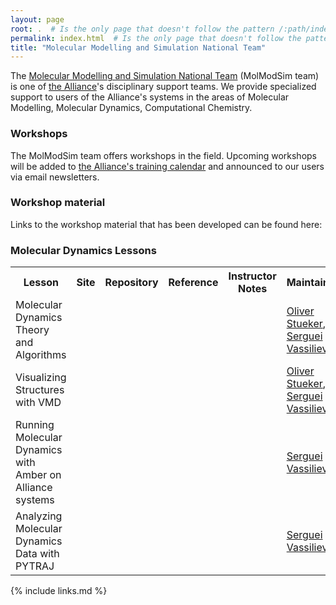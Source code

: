 ```yaml
---
layout: page
root: .  # Is the only page that doesn't follow the pattern /:path/index.html
permalink: index.html  # Is the only page that doesn't follow the pattern /:path/index.html
title: "Molecular Modelling and Simulation National Team"
---
```


The [Molecular Modelling and Simulation National Team]({{site.bst_site}}) (MolModSim team) is one of [the Alliance]({{site.alliance_site}})'s disciplinary support teams.
We provide specialized support to users of the Alliance's systems in the areas of Molecular Modelling, Molecular Dynamics, Computational Chemistry.

### Workshops

The MolModSim team offers workshops in the field. 
Upcoming workshops will be added to [the Alliance's training calendar](https://alliancecan.ca/en/services/advanced-research-computing/technical-support/training-calendar)
and announced to our users via email newsletters.

### Workshop material

Links to the workshop material that has been developed can be found here:

### Molecular Dynamics Lessons

<table class="table table-striped" style="width: 100%; max-width: 100%">
  <tr>
    <th>Lesson</th>
    <th>Site</th>
    <th>Repository</th>
    <th>Reference</th>
    <th>Instructor Notes</th>
    <th>Maintainer(s)</th>
  </tr>

  <tr>
    <td id="theory">Molecular Dynamics Theory and Algorithms</td>
    <td><a href="{{site.github_io_url}}/molmodsim-md-theory-lesson-novice" target="_blank" class="icon-browser" title="MD theory Main Site"></a></td>
    <td><a    href="{{site.github_url}}/molmodsim-md-theory-lesson-novice" target="_blank" class="icon-github" title="MD theory GitHub Repo"></a></td>
    <td><a href="{{site.github_io_url}}/molmodsim-md-theory-lesson-novice/reference" target="_blank" class="icon-eye" title="MD theory Reference Guide"></a></td>
    <td><a href="{{site.github_io_url}}/molmodsim-md-theory-lesson-novice/guide/" target="_blank" class="icon-circle-with-plus" title="MD theory Instructor Notes"></a></td>
    <td>
        <a href="https://www.ace-net.ca/team/">Oliver Stueker</a>, 
        <a href="https://www.ace-net.ca/team/">Serguei Vassiliev</a>
    </td>
  </tr>

  <tr>
    <td id="vmd_viz">Visualizing Structures with VMD</td>
    <td><a href="{{site.github_io_url}}/molmodsim-vmd-visualization" target="_blank" class="icon-browser" title="VMD visualization Main Site"></a></td>
    <td><a    href="{{site.github_url}}/molmodsim-vmd-visualization" target="_blank" class="icon-github" title="VMD visualization GitHub Repo"></a></td>
    <td><a href="{{site.github_io_url}}/molmodsim-vmd-visualization/reference" target="_blank" class="icon-eye" title="VMD visualization Reference Guide"></a></td>
    <td><a href="{{site.github_io_url}}/molmodsim-vmd-visualization/guide/" target="_blank" class="icon-circle-with-plus" title="VMD visualization Instructor Notes"></a></td>
    <td>
        <a href="https://www.ace-net.ca/team/">Oliver Stueker</a>, 
        <a href="https://www.ace-net.ca/team/">Serguei Vassiliev</a>
    </td>
  </tr>

  <tr>
    <td id="amber">Running Molecular Dynamics with Amber on Alliance systems</td>
    <td><a href="{{site.github_io_url}}/molmodsim-amber-md-lesson" target="_blank" class="icon-browser" title="Running MD with Amber Main Site"></a></td>
    <td><a    href="{{site.github_url}}/molmodsim-amber-md-lesson" target="_blank" class="icon-github" title="Running MD with Amber GitHub Repo"></a></td>
    <td><a href="{{site.github_io_url}}/molmodsim-amber-md-lesson/reference" target="_blank" class="icon-eye" title="Running MD with Amber Reference Guide"></a></td>
    <td><a href="{{site.github_io_url}}/molmodsim-amber-md-lesson/guide/" target="_blank" class="icon-circle-with-plus" title="Running MD with Amber Instructor Notes"></a></td>
    <td>
        <a href="https://www.ace-net.ca/team/">Serguei Vassiliev</a>
    </td>
  </tr>

  <tr>
    <td id="pytraj">Analyzing Molecular Dynamics Data with PYTRAJ</td>
    <td><a href="{{site.github_io_url}}/molmodsim-pytraj-analysis" target="_blank" class="icon-browser" title="Analyzing MD data with PYTRAJ Main Site"></a></td>
    <td><a    href="{{site.github_url}}/molmodsim-pytraj-analysis" target="_blank" class="icon-github" title="Analyzing MD data with PYTRAJ GitHub Repo"></a></td>
    <td><a href="{{site.github_io_url}}/molmodsim-pytraj-analysis/reference" target="_blank" class="icon-eye" title="Analyzing MD data with PYTRAJ Reference Guide"></a></td>
    <td><a href="{{site.github_io_url}}/molmodsim-pytraj-analysis/guide/" target="_blank" class="icon-circle-with-plus" title="Analyzing MD data with PYTRAJ Instructor Notes"></a></td>
    <td>
        <a href="https://www.ace-net.ca/team/">Serguei Vassiliev</a>
    </td>
  </tr>


</table>

{% include links.md %}
